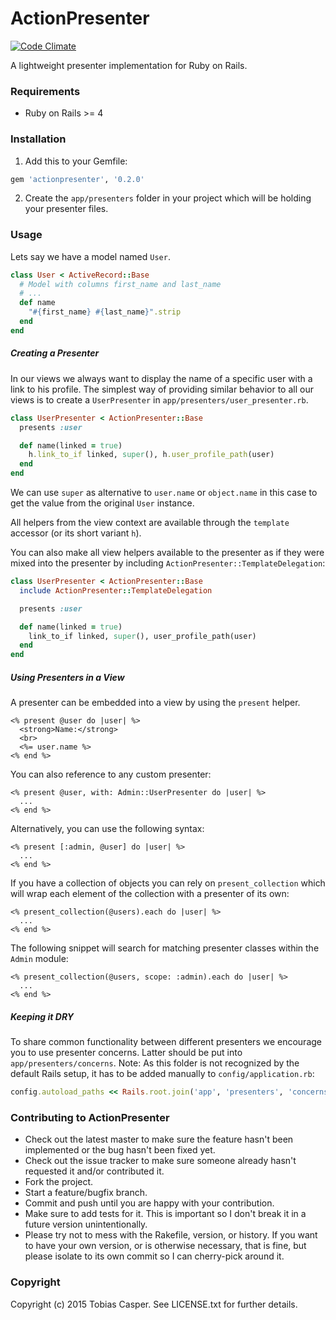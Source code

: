 # ActionPresenter

[![Code Climate](https://codeclimate.com/github/tlux/actionpresenter/badges/gpa.svg)](https://codeclimate.com/github/tlux/actionpresenter)

A lightweight presenter implementation for Ruby on Rails.


### Requirements

* Ruby on Rails >= 4


### Installation

1. Add this to your Gemfile:
  ```ruby
  gem 'actionpresenter', '0.2.0'
  ```

2. Create the `app/presenters` folder in your project which will be holding your presenter files.


### Usage

Lets say we have a model named `User`.

```ruby
class User < ActiveRecord::Base
  # Model with columns first_name and last_name
  # ...
  def name
    "#{first_name} #{last_name}".strip
  end
end
```


##### Creating a Presenter

In our views we always want to display the name of a specific user with a link to his profile. The simplest way of providing similar behavior to all our views is to create a `UserPresenter` in `app/presenters/user_presenter.rb`.

```ruby
class UserPresenter < ActionPresenter::Base
  presents :user

  def name(linked = true)
    h.link_to_if linked, super(), h.user_profile_path(user)
  end
end
```

We can use `super` as alternative to `user.name` or `object.name` in this case to get the value from the original `User` instance.

All helpers from the view context are available through the `template` accessor (or its short variant `h`).

You can also make all view helpers available to the presenter as if they were mixed into the presenter by including `ActionPresenter::TemplateDelegation`:

```ruby
class UserPresenter < ActionPresenter::Base
  include ActionPresenter::TemplateDelegation

  presents :user

  def name(linked = true)
    link_to_if linked, super(), user_profile_path(user)
  end
end
```

##### Using Presenters in a View

A presenter can be embedded into a view by using the `present` helper.
```erb
<% present @user do |user| %>
  <strong>Name:</strong>
  <br>
  <%= user.name %>
<% end %>
```
You can also reference to any custom presenter:
```erb
<% present @user, with: Admin::UserPresenter do |user| %>
  ...
<% end %>
```

Alternatively, you can use the following syntax:
```erb
<% present [:admin, @user] do |user| %>
  ...
<% end %>
```

If you have a collection of objects you can rely on `present_collection` which will wrap each element of the collection with a presenter of its own:

```erb
<% present_collection(@users).each do |user| %>
  ...
<% end %>
```

The following snippet will search for matching presenter classes within the `Admin` module:
```erb
<% present_collection(@users, scope: :admin).each do |user| %>
  ...
<% end %>
```


##### Keeping it DRY

To share common functionality between different presenters we encourage you to use presenter concerns. Latter should be put into `app/presenters/concerns`. Note: As this folder is not recognized by the default Rails setup, it has to be added manually to `config/application.rb`:
```ruby
config.autoload_paths << Rails.root.join('app', 'presenters', 'concerns').to_s
```


### Contributing to ActionPresenter

* Check out the latest master to make sure the feature hasn't been implemented or the bug hasn't been fixed yet.
* Check out the issue tracker to make sure someone already hasn't requested it and/or contributed it.
* Fork the project.
* Start a feature/bugfix branch.
* Commit and push until you are happy with your contribution.
* Make sure to add tests for it. This is important so I don't break it in a future version unintentionally.
* Please try not to mess with the Rakefile, version, or history. If you want to have your own version, or is otherwise necessary, that is fine, but please isolate to its own commit so I can cherry-pick around it.


### Copyright

Copyright (c) 2015 Tobias Casper. See LICENSE.txt for
further details.

